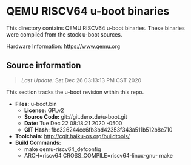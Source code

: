 QEMU RISCV64 u-boot binaries
===================

This directory contains QEMU RISCV64 u-boot binaries.
These binaries were compiled from the stock u-boot sources.

Hardware Information: <https://www.qemu.org>

Source information
-------------
> *Last Update:* Sat Dec 26 03:13:13 PM CST 2020

This section tracks the u-boot revision within this repo.

* **Files:**  u-boot.bin
  * **License:** GPLv2
  * **Source Code:** git://git.denx.de/u-boot.git
  * **Date:** Tue Dec 22 08:18:21 2020 -0500
  * **GIT Hash:** fbc326244ce6fb3bd42353f343a511b512b8e710
* **Toolchain:** http://cgit.haiku-os.org/buildtools/
* **Build Commands:**
  * make qemu-riscv64_defconfig
  * ARCH=riscv64 CROSS_COMPILE=riscv64-linux-gnu- make
